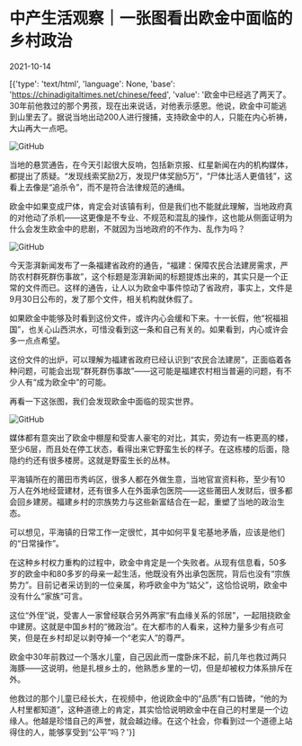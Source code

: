 # 中产生活观察｜一张图看出欧金中面临的乡村政治

2021-10-14

[{'type': 'text/html', 'language': None, 'base': 'https://chinadigitaltimes.net/chinese/feed', 'value': '欧金中已经逃了两天了。30年前他救过的那个男孩，现在出来说话，对他表示感恩。他说，欧金中可能逃到山里去了。据说当地出动200人进行搜捕，支持欧金中的人，只能在内心祈祷，大山再大一点吧。

![GitHub](https://chinadigitaltimes.net/chinese/files/2021/10/post-672084-61682fb5c80f4.)

当地的悬赏通告，在今天引起很大反响，包括新京报、红星新闻在内的机构媒体，都提出了质疑。“发现线索奖励2万，发现尸体奖励5万”，“尸体比活人更值钱”，这看上去像是“追杀令”，而不是符合法律规范的通缉。

欧金中如果变成尸体，肯定会对该镇有利，但是我们也不能就此理解，当地政府真的对他动了杀机——这更像是不专业、不规范和混乱的操作，这也能从侧面证明为什么会发生欧金中的悲剧，不就因为当地政府的不作为、乱作为吗？

![GitHub](https://chinadigitaltimes.net/chinese/files/2021/10/post-672084-61682fb5f22ca.)

今天澎湃新闻发布了一条福建省政府的通告，“福建：保障农民合法建房需求，严防农村群死群伤事故”，这个标题是澎湃新闻的标题提炼出来的，其实只是一个正常的文件而已。这样的通告，让人以为欧金中事件惊动了省政府，事实上，文件是9月30日公布的，发了那个文件，相关机构就休假了。

如果欧金中能够及时看到这份文件，或许内心会缓和下来。十一长假，他“祝福祖国”，也关心山西洪水，可惜没看到这一条和自己有关的。如果看到，内心或许会多一点点希望。

这份文件的出炉，可以理解为福建省政府已经认识到“农民合法建房”，正面临着各种问题，可能会出现“群死群伤事故”——这可能是福建农村相当普遍的问题，有不少人有“成为欧全中”的可能。

再看一下这张图，我们会发现欧金中面临的现实世界。

![GitHub](https://chinadigitaltimes.net/chinese/files/2021/10/post-672084-61682fb605648.)

媒体都有意突出了欧金中棚屋和受害人豪宅的对比，其实，旁边有一栋更高的楼，至少6层，而且处在停工状态，看得出来它野蛮生长的样子。在这栋楼的后面，隐隐约约还有很多楼房。这就是野蛮生长的丛林。

平海镇所在的莆田市秀屿区，很多人都在外做生意，当地官宣资料称，至少有10万人在外地经营建材，还有很多人在外面承包医院——这些莆田人发财后，很多都会回乡建房。福建乡村的宗族势力与这些新富结合在一起，重塑了当地的政治生态。

可以想见，平海镇的日常工作一定很忙，其中如何平复宅基地矛盾，应该是他们的“日常操作”。

在这种乡村权力重构的过程中，欧金中肯定是一个失败者。从现有信息看，50多岁的欧金中和80多岁的母亲一起生活，他既没有外出承包医院，背后也没有“宗族势力”。目前记者采访到的一位亲属，称呼欧金中为“姑父”，这恰恰说明，欧金中没有什么“家族”可言。

这位“外侄”说，受害人一家曾经联合另外两家“有血缘关系的邻居”，一起阻挠欧金中建房。这就是中国乡村的“微政治”。在大都市的人看来，这种力量多少有点可笑，但是在乡村却足以剥夺掉一个“老实人”的尊严。

欧金中30年前救过一个落水儿童，自己因此而一度卧床不起，前几年也救过两只海豚——这说明，他是扎根乡土的，他熟悉乡里的一切，但是却被权力体系排斥在外。

他救过的那个儿童已经长大，在视频中，他说欧金中的“品质”有口皆碑，“他的为人村里都知道”，这种道德上的肯定，其实恰恰说明欧金中在自己的村里是一个边缘人。他越是珍惜自己的声誉，就会越边缘。在这个社会，你看到过一个道德上站得住的人，能够享受到“公平”吗？'}]